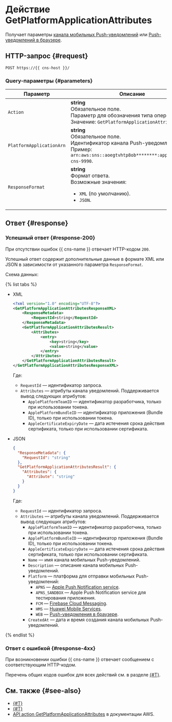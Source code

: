 # Действие GetPlatformApplicationAttributes

Получает параметры [канала мобильных Push-уведомлений](../concepts/push.md) или [Push-уведомлений в браузере](../concepts/browser.md).

## HTTP-запрос {#request}

```http
POST https://{{ cns-host }}/
```

### Query-параметры {#parameters}

Параметр | Описание
--- | ---
`Action` | **string**<br/>Обязательное поле.<br/>Параметр для обозначения типа операции.<br/>Значение: `GetPlatformApplicationAttributes`.
`PlatformApplicationArn` | **string**<br/>Обязательное поле.<br/>Идентификатор канала Push-уведомлений.<br/>Пример: `arn:aws:sns::aoegtvhtp8ob********:app/GCM/test-cns-9990`.
`ResponseFormat` | **string**<br/>Формат ответа.<br/>Возможные значения:<ul><li>`XML` (по умолчанию).</li><li>`JSON`.</li></ul>

## Ответ {#response}

### Успешный ответ {#response-200}

При отсутствии ошибок {{ cns-name }} отвечает HTTP-кодом `200`.

Успешный ответ содержит дополнительные данные в формате XML или JSON в зависимости от указанного параметра `ResponseFormat`.

Схема данных:

{% list tabs %}

- XML

  ```xml
  <?xml version="1.0" encoding="UTF-8"?>
  <GetPlatformApplicationAttributesResponseXML>
	  <ResponseMetadata>
		  <RequestId>string</RequestId>
	  </ResponseMetadata>
	  <GetPlatformApplicationAttributesResult>
		  <Attributes>
			  <entry>
				  <key>string</key>
				  <value>string</value>
			  </entry>
		  </Attributes>
	  </GetPlatformApplicationAttributesResult>
  </GetPlatformApplicationAttributesResponseXML>
  ```

  Где:
  * `RequestId` — идентификатор запроса.
  * `Attributes` — атрибуты канала уведомлений. Поддерживается вывод следующих атрибутов:
    * `ApplePlatformTeamID` — идентификатор разработчика, только при использовании токена.
    * `ApplePlatformBundleID` — идентификатор приложения (Bundle ID), только при использовании токена.
    * `AppleCertificateExpiryDate` — дата истечения срока действия сертификата, только при использовании сертификата.

- JSON

  ```json
  {
    "ResponseMetadata": {
      "RequestId": "string"
    },
    "GetPlatformApplicationAttributesResult": {
      "Attributes": {
        "Attribute": "string"
      }
    }
  }
  ```

  Где:
  * `RequestId` — идентификатор запроса.
  * `Attributes` — атрибуты канала уведомлений. Поддерживается вывод следующих атрибутов:
    * `ApplePlatformTeamID` — идентификатор разработчика, только при использовании токена.
    * `ApplePlatformBundleID` — идентификатор приложения (Bundle ID), только при использовании токена.
    * `AppleCertificateExpiryDate` — дата истечения срока действия сертификата, только при использовании сертификата.
    * `Name` — имя канала мобильных Push-уведомлений.
    * `Description` — описание канала мобильных Push-уведомлений.
    * `Platform` — платформа для отправки мобильных Push-уведомлений:
      * `APNS` — [Apple Push Notification service](https://developer.apple.com/notifications/).
      * `APNS_SANDBOX` — Apple Push Notification service для тестирования приложения.
      * `FCM` — [Firebase Cloud Messaging](https://firebase.google.com/).
      * `HMS` — [Huawei Mobile Services](https://developer.huawei.com/consumer/).
      * `WEB` — [Push-уведомления в браузере](https://developer.mozilla.org/en-US/docs/Web/API/Push_API).
    * `CreatedAt` — дата и время создания канала мобильных Push-уведомлений.

{% endlist %}

### Ответ с ошибкой {#response-4xx}

При возникновении ошибки {{ cns-name }} отвечает сообщением с соответствующим HTTP-кодом.

Перечень общих кодов ошибок для всех действий см. в разделе [{#T}](common-errors.md).

## См. также {#see-also}

* [{#T}](index.md)
* [{#T}](send-request.md)
* [API action GetPlatformApplicationAttributes](https://docs.aws.amazon.com/sns/latest/api/API_GetPlatformApplicationAttributes.html) в документации AWS.
